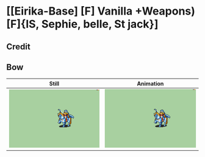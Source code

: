 # [\[Eirika-Base\] \[F\] Vanilla +Weapons\)\[F\]{IS, Sephie, belle, St jack}]

## Credit


	
## Bow

| Still | Animation |
| :---: | :-------: |
| ![Bow still](./Bow_000.png) | ![Bow animation](./Bow.gif) |
